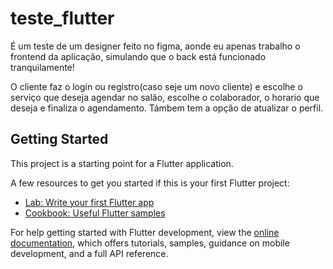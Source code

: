 # teste_flutter

É um teste de um designer feito no figma, aonde eu apenas trabalho o frontend da aplicação, simulando que o back está funcionado tranquilamente!

O cliente faz o login ou registro(caso seje um novo cliente) e escolhe o serviço que deseja agendar no salão, escolhe o colaborador, o horario que deseja e finaliza o agendamento. Támbem tem a opção de atualizar o perfil.

## Getting Started

This project is a starting point for a Flutter application.

A few resources to get you started if this is your first Flutter project:

- [Lab: Write your first Flutter app](https://docs.flutter.dev/get-started/codelab)
- [Cookbook: Useful Flutter samples](https://docs.flutter.dev/cookbook)

For help getting started with Flutter development, view the
[online documentation](https://docs.flutter.dev/), which offers tutorials,
samples, guidance on mobile development, and a full API reference.

